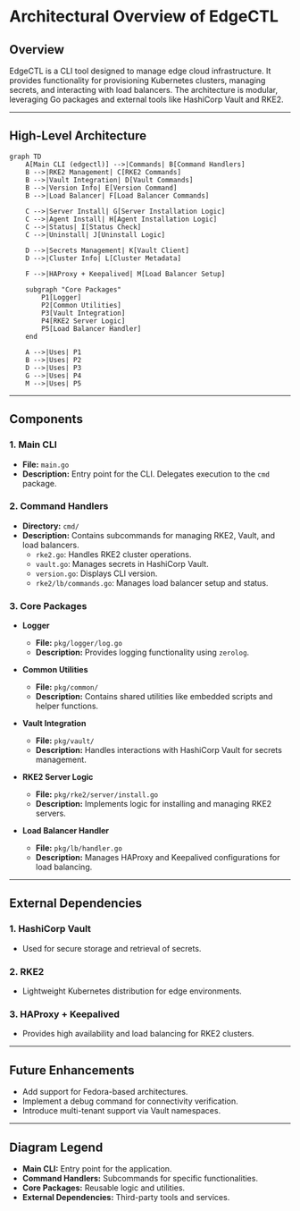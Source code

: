 # Architectural Overview of EdgeCTL

## Overview
EdgeCTL is a CLI tool designed to manage edge cloud infrastructure. It provides functionality for provisioning Kubernetes clusters, managing secrets, and interacting with load balancers. The architecture is modular, leveraging Go packages and external tools like HashiCorp Vault and RKE2.

---

## High-Level Architecture

```mermaid
graph TD
    A[Main CLI (edgectl)] -->|Commands| B[Command Handlers]
    B -->|RKE2 Management| C[RKE2 Commands]
    B -->|Vault Integration| D[Vault Commands]
    B -->|Version Info| E[Version Command]
    B -->|Load Balancer| F[Load Balancer Commands]

    C -->|Server Install| G[Server Installation Logic]
    C -->|Agent Install| H[Agent Installation Logic]
    C -->|Status| I[Status Check]
    C -->|Uninstall| J[Uninstall Logic]

    D -->|Secrets Management| K[Vault Client]
    D -->|Cluster Info| L[Cluster Metadata]

    F -->|HAProxy + Keepalived| M[Load Balancer Setup]

    subgraph "Core Packages"
        P1[Logger]
        P2[Common Utilities]
        P3[Vault Integration]
        P4[RKE2 Server Logic]
        P5[Load Balancer Handler]
    end

    A -->|Uses| P1
    B -->|Uses| P2
    D -->|Uses| P3
    G -->|Uses| P4
    M -->|Uses| P5
```

---

## Components

### 1. **Main CLI**
- **File:** `main.go`
- **Description:** Entry point for the CLI. Delegates execution to the `cmd` package.

### 2. **Command Handlers**
- **Directory:** `cmd/`
- **Description:** Contains subcommands for managing RKE2, Vault, and load balancers.
  - `rke2.go`: Handles RKE2 cluster operations.
  - `vault.go`: Manages secrets in HashiCorp Vault.
  - `version.go`: Displays CLI version.
  - `rke2/lb/commands.go`: Manages load balancer setup and status.

### 3. **Core Packages**
- **Logger**
  - **File:** `pkg/logger/log.go`
  - **Description:** Provides logging functionality using `zerolog`.

- **Common Utilities**
  - **File:** `pkg/common/`
  - **Description:** Contains shared utilities like embedded scripts and helper functions.

- **Vault Integration**
  - **File:** `pkg/vault/`
  - **Description:** Handles interactions with HashiCorp Vault for secrets management.

- **RKE2 Server Logic**
  - **File:** `pkg/rke2/server/install.go`
  - **Description:** Implements logic for installing and managing RKE2 servers.

- **Load Balancer Handler**
  - **File:** `pkg/lb/handler.go`
  - **Description:** Manages HAProxy and Keepalived configurations for load balancing.

---

## External Dependencies

### 1. **HashiCorp Vault**
- Used for secure storage and retrieval of secrets.

### 2. **RKE2**
- Lightweight Kubernetes distribution for edge environments.

### 3. **HAProxy + Keepalived**
- Provides high availability and load balancing for RKE2 clusters.

---

## Future Enhancements
- Add support for Fedora-based architectures.
- Implement a debug command for connectivity verification.
- Introduce multi-tenant support via Vault namespaces.

---

## Diagram Legend
- **Main CLI:** Entry point for the application.
- **Command Handlers:** Subcommands for specific functionalities.
- **Core Packages:** Reusable logic and utilities.
- **External Dependencies:** Third-party tools and services.